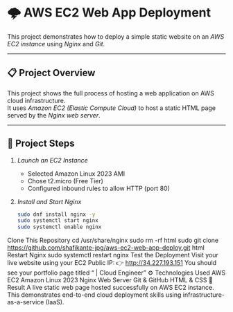 
# 🌩 AWS EC2 Web App Deployment

This project demonstrates how to deploy a simple static website on an *AWS EC2 instance* using *Nginx* and *Git*.

---

## 📋 Project Overview
This project shows the full process of hosting a web application on AWS cloud infrastructure.  
It uses *Amazon EC2 (Elastic Compute Cloud)* to host a static HTML page served by the *Nginx web server*.

---

## 🧱 Project Steps

1. *Launch an EC2 Instance*
   - Selected Amazon Linux 2023 AMI  
   - Chose t2.micro (Free Tier)  
   - Configured inbound rules to allow HTTP (port 80)

2. *Install and Start Nginx*
   ```bash
   sudo dnf install nginx -y
   sudo systemctl start nginx
   sudo systemctl enable nginx
Clone This Repository
cd /usr/share/nginx
sudo rm -rf html
sudo git clone https://github.com/shafikante-jpg/aws-ec2-web-app-deploy.git html
Restart Nginx
sudo systemctl restart nginx
Test the Deployment
Visit your live website using your EC2 Public IP:
👉 http://34.227.193.151
You should see your portfolio page titled “ | Cloud Engineer”
⚙ Technologies Used
AWS EC2
Amazon Linux 2023
Nginx Web Server
Git & GitHub
HTML & CSS
🚀 Result
A live static web page hosted successfully on AWS EC2 instance.
This demonstrates end-to-end cloud deployment skills using infrastructure-as-a-service (IaaS).
